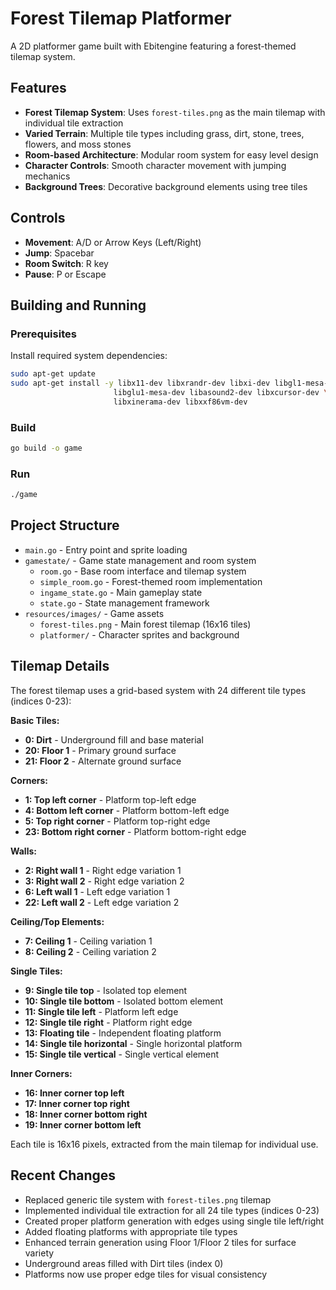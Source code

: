 # Forest Tilemap Platformer

A 2D platformer game built with Ebitengine featuring a forest-themed tilemap system.

## Features

- **Forest Tilemap System**: Uses `forest-tiles.png` as the main tilemap with individual tile extraction
- **Varied Terrain**: Multiple tile types including grass, dirt, stone, trees, flowers, and moss stones
- **Room-based Architecture**: Modular room system for easy level design
- **Character Controls**: Smooth character movement with jumping mechanics
- **Background Trees**: Decorative background elements using tree tiles

## Controls

- **Movement**: A/D or Arrow Keys (Left/Right)
- **Jump**: Spacebar
- **Room Switch**: R key
- **Pause**: P or Escape

## Building and Running

### Prerequisites

Install required system dependencies:

```bash
sudo apt-get update
sudo apt-get install -y libx11-dev libxrandr-dev libxi-dev libgl1-mesa-dev \
                       libglu1-mesa-dev libasound2-dev libxcursor-dev \
                       libxinerama-dev libxxf86vm-dev
```

### Build

```bash
go build -o game
```

### Run

```bash
./game
```

## Project Structure

- `main.go` - Entry point and sprite loading
- `gamestate/` - Game state management and room system
  - `room.go` - Base room interface and tilemap system
  - `simple_room.go` - Forest-themed room implementation
  - `ingame_state.go` - Main gameplay state
  - `state.go` - State management framework
- `resources/images/` - Game assets
  - `forest-tiles.png` - Main forest tilemap (16x16 tiles)
  - `platformer/` - Character sprites and background

## Tilemap Details

The forest tilemap uses a grid-based system with 24 different tile types (indices 0-23):

**Basic Tiles:**
- **0: Dirt** - Underground fill and base material
- **20: Floor 1** - Primary ground surface  
- **21: Floor 2** - Alternate ground surface

**Corners:**
- **1: Top left corner** - Platform top-left edge
- **4: Bottom left corner** - Platform bottom-left edge  
- **5: Top right corner** - Platform top-right edge
- **23: Bottom right corner** - Platform bottom-right edge

**Walls:**
- **2: Right wall 1** - Right edge variation 1
- **3: Right wall 2** - Right edge variation 2
- **6: Left wall 1** - Left edge variation 1
- **22: Left wall 2** - Left edge variation 2

**Ceiling/Top Elements:**
- **7: Ceiling 1** - Ceiling variation 1
- **8: Ceiling 2** - Ceiling variation 2

**Single Tiles:**
- **9: Single tile top** - Isolated top element
- **10: Single tile bottom** - Isolated bottom element
- **11: Single tile left** - Platform left edge
- **12: Single tile right** - Platform right edge
- **13: Floating tile** - Independent floating platform
- **14: Single tile horizontal** - Single horizontal platform
- **15: Single tile vertical** - Single vertical element

**Inner Corners:**
- **16: Inner corner top left**
- **17: Inner corner top right** 
- **18: Inner corner bottom right**
- **19: Inner corner bottom left**

Each tile is 16x16 pixels, extracted from the main tilemap for individual use.

## Recent Changes

- Replaced generic tile system with `forest-tiles.png` tilemap
- Implemented individual tile extraction for all 24 tile types (indices 0-23)
- Created proper platform generation with edges using single tile left/right
- Added floating platforms with appropriate tile types
- Enhanced terrain generation using Floor 1/Floor 2 tiles for surface variety
- Underground areas filled with Dirt tiles (index 0)
- Platforms now use proper edge tiles for visual consistency